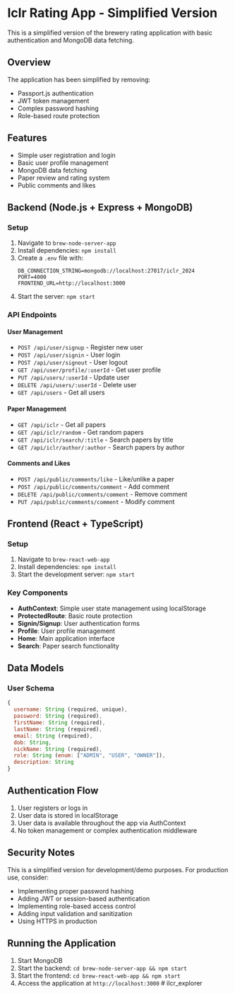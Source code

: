 # Iclr Rating App - Simplified Version

This is a simplified version of the brewery rating application with basic authentication and MongoDB data fetching.

## Overview

The application has been simplified by removing:
- Passport.js authentication
- JWT token management
- Complex password hashing
- Role-based route protection

## Features

- Simple user registration and login
- Basic user profile management
- MongoDB data fetching
- Paper review and rating system
- Public comments and likes

## Backend (Node.js + Express + MongoDB)

### Setup
1. Navigate to `brew-node-server-app`
2. Install dependencies: `npm install`
3. Create a `.env` file with:
   ```
   DB_CONNECTION_STRING=mongodb://localhost:27017/iclr_2024
   PORT=4000
   FRONTEND_URL=http://localhost:3000
   ```
4. Start the server: `npm start`

### API Endpoints

#### User Management
- `POST /api/user/signup` - Register new user
- `POST /api/user/signin` - User login
- `POST /api/user/signout` - User logout
- `GET /api/user/profile/:userId` - Get user profile
- `PUT /api/users/:userId` - Update user
- `DELETE /api/users/:userId` - Delete user
- `GET /api/users` - Get all users

#### Paper Management
- `GET /api/iclr` - Get all papers
- `GET /api/iclr/random` - Get random papers
- `GET /api/iclr/search/:title` - Search papers by title
- `GET /api/iclr/author/:author` - Search papers by author

#### Comments and Likes
- `POST /api/public/comments/like` - Like/unlike a paper
- `POST /api/public/comments/comment` - Add comment
- `DELETE /api/public/comments/comment` - Remove comment
- `PUT /api/public/comments/comment` - Modify comment

## Frontend (React + TypeScript)

### Setup
1. Navigate to `brew-react-web-app`
2. Install dependencies: `npm install`
3. Start the development server: `npm start`

### Key Components

- **AuthContext**: Simple user state management using localStorage
- **ProtectedRoute**: Basic route protection
- **Signin/Signup**: User authentication forms
- **Profile**: User profile management
- **Home**: Main application interface
- **Search**: Paper search functionality

## Data Models

### User Schema
```javascript
{
  username: String (required, unique),
  password: String (required),
  firstName: String (required),
  lastName: String (required),
  email: String (required),
  dob: String,
  nickName: String (required),
  role: String (enum: ["ADMIN", "USER", "OWNER"]),
  description: String
}
```

## Authentication Flow

1. User registers or logs in
2. User data is stored in localStorage
3. User data is available throughout the app via AuthContext
4. No token management or complex authentication middleware

## Security Notes

This is a simplified version for development/demo purposes. For production use, consider:
- Implementing proper password hashing
- Adding JWT or session-based authentication
- Implementing role-based access control
- Adding input validation and sanitization
- Using HTTPS in production

## Running the Application

1. Start MongoDB
2. Start the backend: `cd brew-node-server-app && npm start`
3. Start the frontend: `cd brew-react-web-app && npm start`
4. Access the application at `http://localhost:3000` # ilcr_explorer
